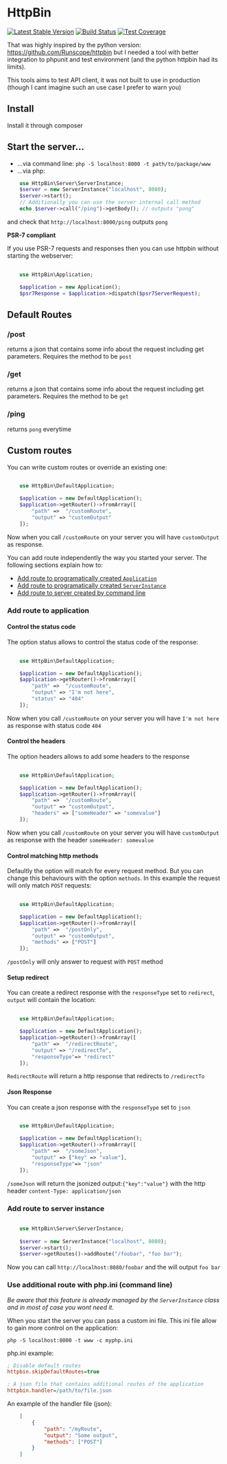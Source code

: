 HttpBin
=======

[![Latest Stable Version](https://poser.pugx.org/httpbin/httpbin/v/stable)](https://packagist.org/packages/httpbin/httpbin)
[![Build Status](https://travis-ci.org/gsouf/httpbin-php.svg?branch=master)](https://travis-ci.org/gsouf/httpbin-php)
[![Test Coverage](https://codeclimate.com/github/gsouf/httpbin-php/badges/coverage.svg)](https://codeclimate.com/github/gsouf/httpbin-php/coverage)

That was highly inspired by the python version: https://github.com/Runscope/httpbin but I needed a tool with 
better integration to phpunit and test environment (and the python httpbin had its limits).

This tools aims to test API client, it was not built to use in production (though I cant imagine such an use case I prefer to warn you)

Install
-------

Install it through composer


Start the server...
-------------------

- ...via command line: ``php -S localhost:8000 -t path/to/package/www`` 
- ...via php: 

```php
    use HttpBin\Server\ServerInstance;
    $server = new ServerInstance("localhost", 8080);
    $server->start();
    // Additionally you can use the server internal call method
    echo $server->call("/ping")->getBody(); // outputs "pong"
```

and check that ``http://localhost:8000/ping`` outputs ``pong``


**PSR-7 compliant**

If you use PSR-7 requests and responses then you can use httpbin without starting the webserver:

```php
    
    use HttpBin\Application;

    $application = new Application();
    $psr7Response = $application->dispatch($psr7ServerRequest);
```

Default Routes
--------------

### /post 

returns a json that contains some info about the request including get parameters. Requires the method to be ``post``

### /get

returns a json that contains some info about the request including get parameters. Requires the method to be ``get``

### /ping

returns ``pong`` everytime

Custom routes
-------------

You can write custom routes or override an existing one:

```php
    
    use HttpBin\DefaultApplication;

    $application = new DefaultApplication();
    $application->getRouter()->fromArray([
        "path" =>  "/customRoute",
        "output" => "customOutput"
    ]);
```

Now when you call ``/customRoute`` on your server you will have ``customOutput`` as response.

You can add route independently the way you started your server. The following sections explain how to:
- [Add route to programatically created ``Application``](#add-route-to-application)
- [Add route to programatically created ``ServerInstance``](#add-route-to-server-instance)
- [Add route to server created by command line](#use-additional-route-with-phpini-command-line)




### Add route to application

#### Control the status code

The option status allows to control the status code of the response:

```php
    
    use HttpBin\DefaultApplication;

    $application = new DefaultApplication();
    $application->getRouter()->fromArray([
        "path" =>  "/customRoute",
        "output" => "I'm not here",
        "status" => "404"
    ]);
```

Now when you call ``/customRoute`` on your server you will have ``I'm not here`` as response with status code ``404``


#### Control the headers

The option headers allows to add some headers to the response

```php
    
    use HttpBin\DefaultApplication;

    $application = new DefaultApplication();
    $application->getRouter()->fromArray([
        "path" =>  "/customRoute",
        "output" => "customOutput",
        "headers" => ["someHeader" => "somevalue"]
    ]);
```

Now when you call ``/customRoute`` on your server you will have ``customOutput`` as response with the header ``someHeader: somevalue``

#### Control matching http methods

Defaultly the option will match for every request method. 
But you can change this behaviours with the option ``methods``.
In this example the request will only match ``POST`` requests:


```php
    
    use HttpBin\DefaultApplication;

    $application = new DefaultApplication();
    $application->getRouter()->fromArray([
        "path" =>  "/postOnly",
        "output" => "customOutput",
        "methods" => ["POST"]
    ]);
```

``/postOnly`` will only answer to request with ``POST`` method


#### Setup redirect

You can create a redirect response with the ``responseType`` set to ``redirect``, ``output`` will contain the location:

```php
    
    use HttpBin\DefaultApplication;

    $application = new DefaultApplication();
    $application->getRouter()->fromArray([
        "path" =>  "/redirectRoute",
        "output" => "/redirectTo",
        "responseType"=> "redirect"
    ]);
```

``RedirectRoute`` will return a http response that redirects to ``/redirectTo``

#### Json Response

You can create a json response with the ``responseType`` set to ``json``

```php
    
    use HttpBin\DefaultApplication;

    $application = new DefaultApplication();
    $application->getRouter()->fromArray([
        "path" =>  "/someJson",
        "output" => ["key" => "value"],
        "responseType"=> "json"
    ]);
```

``/someJson`` will return the jsonized output:``{"key":"value"}`` with the http header ``content-Type: application/json``



### Add route to server instance


```php

    use HttpBin\Server\ServerInstance;
    
    $server = new ServerInstance("localhost", 8080);
    $server->start();
    $server->getRoutes()->addRoute("/foobar", "foo bar");
```

Now you can call ``http://localhost:8080/foobar`` and the will output ``foo bar``



### Use additional route with php.ini (command line)

*Be aware that this feature is already managed by the ``ServerInstance`` class and in most of case you wont need it.*

When you start the server you can pass a custom ini file. This ini file allow to gain more control on the application:

``php -S localhost:8000 -t www -c myphp.ini`` 


php.ini example:

```ini
; Disable default routes
httpbin.skipDefaultRoutes=true

; A json file that contains additional routes of the application
httpbin.handler=/path/to/file.json

```

An example of the handler file (json):

```json
    [
        {
            "path": "/myRoute",
            "output": "Some output",
            "methods": ["POST"]
        }
    ]
```
